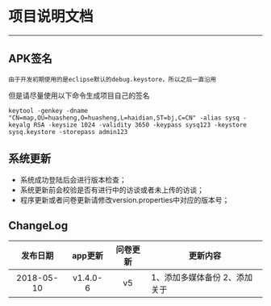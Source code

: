 # 项目说明文档
---

## APK签名 

`由于开发初期使用的是eclipse默认的debug.keystore，所以之后一直沿用`

但是请尽量使用以下命令生成项目自己的签名

```
keytool -genkey -dname "CN=map,OU=huasheng,O=huasheng,L=haidian,ST=bj,C=CN" -alias sysq -keyalg RSA -keysize 1024 -validity 3650 -keypass sysq123 -keystore sysq.keystore -storepass admin123
```
## 系统更新

* 系统成功登陆后会进行版本检查；
* 系统更新前会校验是否有进行中的访谈或者未上传的访谈；
* 程序更新或者问卷更新请修改version.properties中对应的版本号；

## ChangeLog

|发布日期|app更新|问卷更新|更新内容|
|:---:|:---:|:---:|---|
|2018-05-10|v1.4.0-6|v5|1、添加多媒体备份 2、添加关于|



